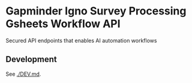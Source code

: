 # Gapminder Igno Survey Processing Gsheets Workflow API

Secured API endpoints that enables AI automation workflows

## Development

See [./DEV.md]().
